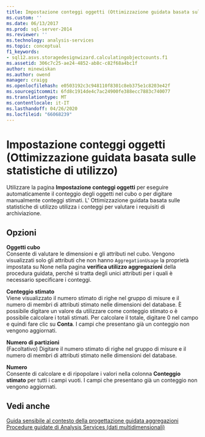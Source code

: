 ```yaml
---
title: Impostazione conteggi oggetti (Ottimizzazione guidata basata sull'utilizzo) | Microsoft Docs
ms.custom: ''
ms.date: 06/13/2017
ms.prod: sql-server-2014
ms.reviewer: ''
ms.technology: analysis-services
ms.topic: conceptual
f1_keywords:
- sql12.asvs.storagedesignwizard.calculatingobjectcounts.f1
ms.assetid: 306c7c25-ae24-4852-ab8c-c82f68a4bc1f
author: minewiskan
ms.author: owend
manager: craigg
ms.openlocfilehash: e0503192c3c948110f8301c8eb375e1c8203e42f
ms.sourcegitcommit: 6fd8c1914de4c7ac24900fe388ecc7883c740077
ms.translationtype: MT
ms.contentlocale: it-IT
ms.lasthandoff: 04/26/2020
ms.locfileid: "66068239"
---
```

# <a name="specify-object-counts-usage-based-optimization-wizard"></a>Impostazione conteggi oggetti (Ottimizzazione guidata basata sulle statistiche di utilizzo)
  Utilizzare la pagina **Impostazione conteggi oggetti** per eseguire automaticamente il conteggio degli oggetti nel cubo o per digitare manualmente conteggi stimati. L' Ottimizzazione guidata basata sulle statistiche di utilizzo utilizza i conteggi per valutare i requisiti di archiviazione.  
  
## <a name="options"></a>Opzioni  
 **Oggetti cubo**  
 Consente di valutare le dimensioni e gli attributi nel cubo. Vengono visualizzati solo gli attributi che non hanno `AggregationUsage` la proprietà impostata su None nella pagina **verifica utilizzo aggregazioni** della procedura guidata, perché si tratta degli unici attributi per i quali è necessario specificare i conteggi.  
  
 **Conteggio stimato**  
 Viene visualizzato il numero stimato di righe nel gruppo di misure e il numero di membri di attributi stimato nelle dimensioni del database. È possibile digitare un valore da utilizzare come conteggio stimato o è possibile calcolare i totali stimati. Per calcolare il totale, digitare 0 nel campo e quindi fare clic su **Conta**. I campi che presentano già un conteggio non vengono aggiornati.  
  
 **Numero di partizioni**  
 (Facoltativo) Digitare il numero stimato di righe nel gruppo di misure e il numero di membri di attributi stimato nelle dimensioni del database.  
  
 **Numero**  
 Consente di calcolare e di ripopolare i valori nella colonna **Conteggio stimato** per tutti i campi vuoti. I campi che presentano già un conteggio non vengono aggiornati.  
  
## <a name="see-also"></a>Vedi anche  
 [Guida sensibile al contesto della progettazione guidata aggregazioni](aggregation-design-wizard-f1-help.md)   
 [Procedure guidate di Analysis Services &#40;dati multidimensionali&#41;](analysis-services-wizards-multidimensional-data.md)  
  
  
